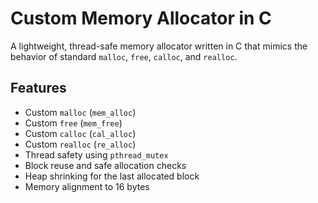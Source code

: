 # Custom Memory Allocator in C

A lightweight, thread-safe memory allocator written in C that mimics the behavior of standard `malloc`, `free`, `calloc`, and `realloc`.

## Features

-  Custom `malloc` (`mem_alloc`)
-  Custom `free` (`mem_free`)
-  Custom `calloc` (`cal_alloc`)
-  Custom `realloc` (`re_alloc`)
-  Thread safety using `pthread_mutex`
-  Block reuse and safe allocation checks
-  Heap shrinking for the last allocated block
-  Memory alignment to 16 bytes
